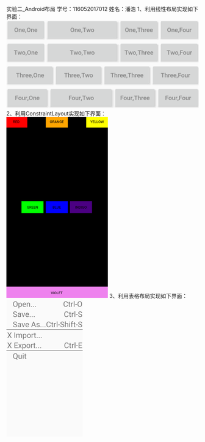 实验二_Android布局
学号：116052017012
姓名：潘浩
1、利用线性布局实现如下界面：
![Image text](https://github.com/panhaoo/MobileSoftware/blob/master/test02/jpg/1.png)
2、利用ConstraintLayout实现如下界面：
![Image text](https://github.com/panhaoo/MobileSoftware/blob/master/test02/jpg/2.png)
3、利用表格布局实现如下界面：
![Image text](https://github.com/panhaoo/MobileSoftware/blob/master/test02/jpg/3.png)